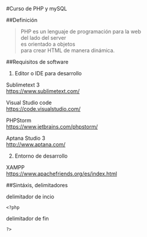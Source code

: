 #Curso de PHP y mySQL

##Definición
>PHP es un lenguaje de programación para la web  
>del lado del server  
>es orientado a objetos  
>para crear HTML de manera dinámica.

##Requisitos de software 

 1. Editor o IDE para desarrollo
 
 Sublimetext 3  
  https://www.sublimetext.com/
    
 Visual Studio code  
  https://code.visualstudio.com/  
  
 PHPStorm  
 https://www.jetbrains.com/phpstorm/  
 
 Aptana Studio 3  
 http://www.aptana.com/  
 
 2. Entorno de desarrollo
 
 XAMPP  
 https://www.apachefriends.org/es/index.html

##Sintáxis, delimitadores

delimitador de incio  

    <?php
      
delimitador de fin  

    ?>